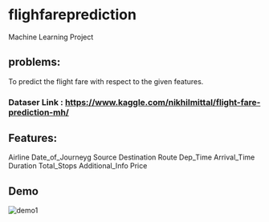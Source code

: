 # flighfareprediction
Machine Learning Project
## problems: 
To predict the flight fare with respect to the given features.

### Dataser Link : https://www.kaggle.com/nikhilmittal/flight-fare-prediction-mh/

## Features:
Airline
Date_of_Journeyg
Source
Destination
Route
Dep_Time
Arrival_Time
Duration 
Total_Stops
Additional_Info 
Price

## Demo

![demo1](https://user-images.githubusercontent.com/64775171/155512064-3992a456-0791-405a-b02b-e4de1db2d055.png)



